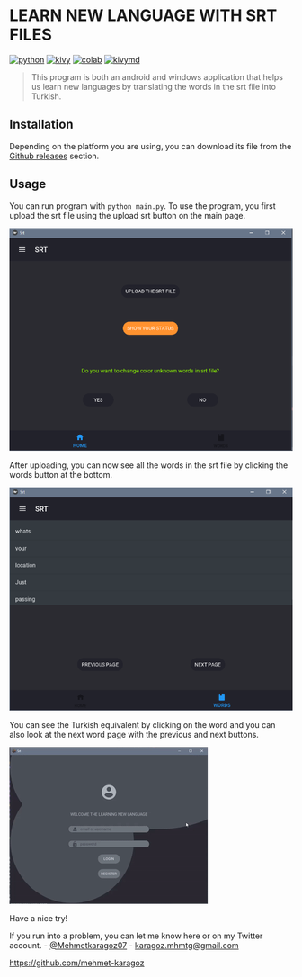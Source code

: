 # LEARN NEW LANGUAGE WITH SRT FILES

[![python](https://img.shields.io/badge/python-v3.9.6-yellow)](https://www.python.org)
[![kivy](https://img.shields.io/badge/kivy-v2.0.0-blue)](https://kivy.org/#home)
[![colab](https://img.shields.io/badge/google-colab-green)](https://colab.research.google.com/notebooks/intro.ipynb?utm_source=scs-index)
[![kivymd](https://img.shields.io/badge/kivymd-v1.0.0-red)](https://kivymd.readthedocs.io/en/latest/)

> This program is both an android and windows application that helps us learn new languages by translating the words in the srt file into Turkish. 

## Installation

Depending on the platform you are using, you can download its file from the [Github releases](https://github.com/mehmet-karagoz/Learn-New-Language-With-Srt-Files/releases) section.

## Usage

You can run program with `python main.py`.
To use the program, you first upload the srt file using the upload srt button on the main page.

![homeScreen](homeScreen.png)

After uploading, you can now see all the words in the srt file by clicking the words button at the bottom.

![learningScreen](learningScreen.png)

You can see the Turkish equivalent by clicking on the word and you can also look at the next word page with the previous and next buttons.

![appAnimation](app.gif)

Have a nice try!

If you run into a problem, you can let me know here or on my Twitter account. - [@Mehmetkaragoz07](https://twitter.com/Mehmetkaragoz07) - karagoz.mhmtg@gmail.com

https://github.com/mehmet-karagoz

